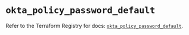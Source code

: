 # `okta_policy_password_default`

Refer to the Terraform Registry for docs: [`okta_policy_password_default`](https://registry.terraform.io/providers/okta/okta/4.14.1/docs/resources/policy_password_default).
